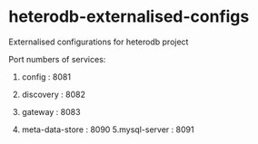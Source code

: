 # heterodb-externalised-configs
Externalised configurations for heterodb project



Port numbers of services:
 1. config : 8081
 2. discovery : 8082
 3. gateway : 8083
 
 4. meta-data-store : 8090
 5.mysql-server : 8091

